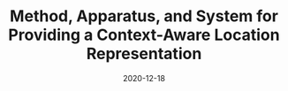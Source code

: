 ---
title: "Method, Apparatus, and System for Providing a Context-Aware Location Representation"
collection: patents_pubs
permalink: /patents_pubs/2020-12-patent-17-116717
excerpt: "TODO: Add description"
date: 2020-12-18
citation: "S. Kompella &amp; C. Cervantes. Method, Apparatus, and System for Providing a Context-Aware Location Representation. U.S. Patent Application 17/116717, filed December 2020. Patent Pending"
---